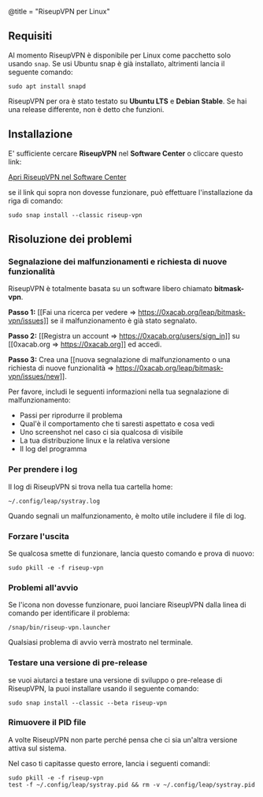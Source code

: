 @title = "RiseupVPN per Linux"

## Requisiti

Al momento RiseupVPN è disponibile per Linux come pacchetto solo usando `snap`. Se usi Ubuntu snap è già installato, altrimenti lancia il seguente comando:

```
sudo apt install snapd
```

RiseupVPN per ora è stato testato su **Ubuntu LTS** e **Debian Stable**. Se hai una release differente, non è detto che funzioni.

## Installazione

E' sufficiente cercare **RiseupVPN** nel **Software Center** o cliccare questo link:

<a class="btn btn-default btn-lg" href="snap://riseup-vpn">
  <i class="fa fa-reply-all"></i>
  Apri RiseupVPN nel Software Center
</a>

se il link qui sopra non dovesse funzionare, può effettuare l'installazione da riga di comando:

```
sudo snap install --classic riseup-vpn
```

## Risoluzione dei problemi

### Segnalazione dei malfunzionamenti e richiesta di nuove funzionalità

RiseupVPN è totalmente basata su un software libero chiamato <b>bitmask-vpn</b>.

**Passo 1:** [[Fai una ricerca per vedere => https://0xacab.org/leap/bitmask-vpn/issues]] se il malfunzionamento è già stato segnalato.

**Passo 2:** [[Registra un account => https://0xacab.org/users/sign_in]] su [[0xacab.org => https://0xacab.org]] ed accedi.

**Passo 3:** Crea una [[nuova segnalazione di malfunzionamento o una richiesta di nuove funzionalità => https://0xacab.org/leap/bitmask-vpn/issues/new]].

Per favore, includi le seguenti informazioni nella tua segnalazione di malfunzionamento:

* Passi per riprodurre il problema
* Qual'è il comportamento che ti saresti aspettato e cosa vedi
* Uno screenshot nel caso ci sia qualcosa di visibile
* La tua distribuzione linux e la relativa versione
* Il log del programma

### Per prendere i log

Il log di RiseupVPN si trova nella tua cartella home:

```
~/.config/leap/systray.log
```

Quando segnali un malfunzionamento, è molto utile includere il file di log.

### Forzare l'uscita

Se qualcosa smette di funzionare, lancia questo comando e prova di nuovo:

```
sudo pkill -e -f riseup-vpn
```

### Problemi all'avvio

Se l'icona non dovesse funzionare, puoi lanciare RiseupVPN dalla linea di comando per identificare il problema:

```
/snap/bin/riseup-vpn.launcher
```

Qualsiasi problema di avvio verrà mostrato nel terminale.

### Testare una versione di pre-release

se vuoi aiutarci a testare una versione di sviluppo o pre-release di RiseupVPN, la puoi installare usando il seguente comando:

```
sudo snap install --classic --beta riseup-vpn
```

### Rimuovere il PID file

A volte RiseupVPN non parte perché pensa che ci sia un'altra versione attiva sul sistema.

Nel caso ti capitasse questo errore, lancia i seguenti comandi:

```
sudo pkill -e -f riseup-vpn
test -f ~/.config/leap/systray.pid && rm -v ~/.config/leap/systray.pid
```
